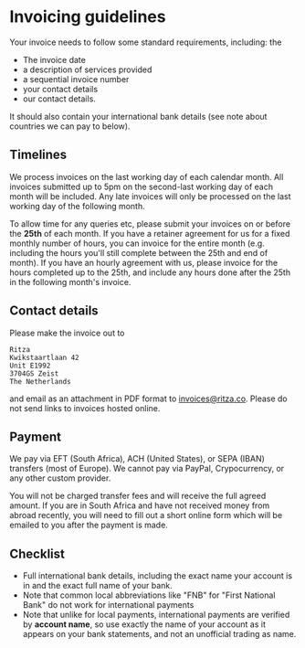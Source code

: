 # Invoicing guidelines

Your invoice needs to follow some standard requirements, including: the 

* The invoice date
* a description of services provided
* a sequential invoice number
* your contact details
* our contact details. 

It should also contain your international bank details (see note about countries we can pay to below).

## Timelines 

We process invoices on the last working day of each calendar month. All invoices submitted up to 5pm on the second-last working day of each month will be included. Any late invoices will only be processed on the last working day of the following month.

To allow time for any queries etc, please submit your invoices on or before the **25th** of each month. If you have a retainer agreement for us for a fixed monthly number of hours, you can invoice for the entire month (e.g. including the hours you'll still complete between the 25th and end of month). If you have an hourly agreement with us, please invoice for the hours completed up to the 25th, and include any hours done after the 25th in the following month's invoice.

## Contact details

Please make the invoice out to 

```
Ritza
Kwikstaartlaan 42 
Unit E1992
3704GS Zeist
The Netherlands
```

and email as an attachment in PDF format to invoices@ritza.co. Please do not send links to invoices hosted online.

## Payment

We pay via EFT (South Africa), ACH (United States), or SEPA (IBAN) transfers (most of Europe). We cannot pay via PayPal, Crypocurrency, or any other custom provider.

You will not be charged transfer fees and will receive the full agreed amount. If you are in South Africa and have not received money from abroad recently, you will 
need to fill out a short online form which will be emailed to you after the payment is made.

## Checklist

- Full international bank details, including the exact name your account is in and the exact full name of your bank.
- Note that common local abbreviations like "FNB" for "First National Bank" do not work for international payments
- Note that unlike for local payments, international payments are verified by **account name**, so use exactly the name of your account as it appears on your bank statements, and not an unofficial trading as name.

